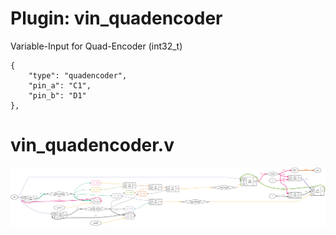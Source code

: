# Plugin: vin_quadencoder

Variable-Input for Quad-Encoder (int32_t)

```
{
    "type": "quadencoder",
    "pin_a": "C1",
    "pin_b": "D1"
},
```

# vin_quadencoder.v
![graphviz](./vin_quadencoder.svg)

